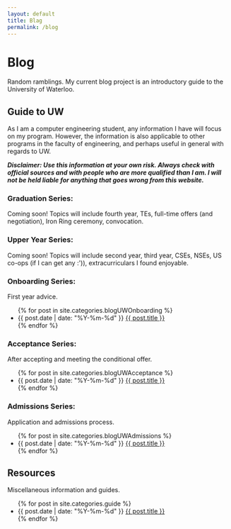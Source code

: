 ```yaml
---
layout: default
title: Blag
permalink: /blog
---
```

# Blog

Random ramblings. My current blog project is an introductory guide to the University of Waterloo.

## Guide to UW

As I am a computer engineering student, any information I have will focus on my program. However, the information is also applicable to other programs in the faculty of engineering, and perhaps useful in general with regards to UW.

***Disclaimer: Use this information at your own risk. Always check with official sources and with people who are more qualified than I am. I will not be held liable for anything that goes wrong from this website.***

### Graduation Series:

Coming soon! Topics will include fourth year, TEs, full-time offers (and negotiation), Iron Ring ceremony, convocation.

### Upper Year Series:

Coming soon! Topics will include second year, third year, CSEs, NSEs, US co-ops (if I can get any :')), extracurriculars I found enjoyable.

### Onboarding Series:

First year advice.

<ul class="post-list archive-ul">
  {% for post in site.categories.blogUWOnboarding %}
    <li class="archive-li">
      {{ post.date | date: "%Y-%m-%d" }} <a class="post-link" href="{{ post.url | prepend: site.baseurl }}">{{ post.title }}</a>
    </li>
  {% endfor %}
</ul>

### Acceptance Series:

After accepting and meeting the conditional offer.

<ul class="post-list archive-ul">
  {% for post in site.categories.blogUWAcceptance %}
    <li class="archive-li">
      {{ post.date | date: "%Y-%m-%d" }} <a class="post-link" href="{{ post.url | prepend: site.baseurl }}">{{ post.title }}</a>
    </li>
  {% endfor %}
</ul>

### Admissions Series:

Application and admissions process.

<ul class="post-list archive-ul">
  {% for post in site.categories.blogUWAdmissions %}
    <li class="archive-li">
      {{ post.date | date: "%Y-%m-%d" }} <a class="post-link" href="{{ post.url | prepend: site.baseurl }}">{{ post.title }}</a>
    </li>
  {% endfor %}
</ul>

## Resources

Miscellaneous information and guides.

<ul class="post-list archive-ul">
  {% for post in site.categories.guide %}
    <li class="archive-li">
      {{ post.date | date: "%Y-%m-%d" }} <a class="post-link" href="{{ post.url | prepend: site.baseurl }}">{{ post.title }}</a>
    </li>
  {% endfor %}
</ul>
